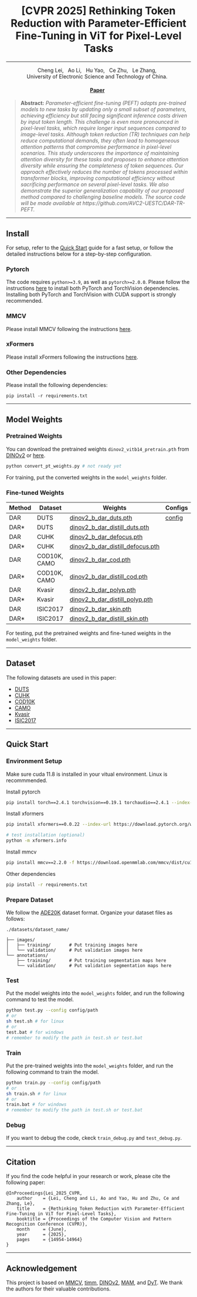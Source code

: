 <h1 align="center">[CVPR 2025] Rethinking Token Reduction with Parameter-Efficient Fine-Tuning in ViT for Pixel-Level Tasks</h1>

<div align="center">
  <hr>
  Cheng Lei, &nbsp;
  Ao Li, &nbsp;
  Hu Yao, &nbsp;
  Ce Zhu, &nbsp;
  Le Zhang, &nbsp;
  <br>
    University of Electronic Science and Technology of China. &nbsp;

  <h4>
    <a href="https://openaccess.thecvf.com/content/CVPR2025/html/Lei_Rethinking_Token_Reduction_with_Parameter-Efficient_Fine-Tuning_in_ViT_for_Pixel-Level_CVPR_2025_paper.html">Paper</a> &nbsp; 
  </h4>
</div>

<blockquote>
<b>Abstract:</b> <i>Parameter-efficient fine-tuning (PEFT) adapts pre-trained models to new tasks by updating only a small subset of parameters, achieving efficiency but still facing significant inference costs driven by input token length. This challenge is even more pronounced in pixel-level tasks, which require longer input sequences compared to image-level tasks. Although token reduction (TR) techniques can help reduce computational demands, they often lead to homogeneous attention patterns that compromise performance in pixel-level scenarios. This study underscores the importance of maintaining attention diversity for these tasks and proposes to enhance attention diversity while ensuring the completeness of token sequences. Our approach effectively reduces the number of tokens processed within transformer blocks, improving computational efficiency without sacrificing performance on several pixel-level tasks. We also demonstrate the superior generalization capability of our proposed method compared to challenging baseline models. The source code will be made available at https://github.com/AVC2-UESTC/DAR-TR-PEFT.</i>
</blockquote>

<!-- <p align="center">
  <img width="1000" src="figs/framework.png">
</p> -->

---


## Install

For setup, refer to the [Quick Start](#quick-start) guide for a fast setup, or follow the detailed instructions below for a step-by-step configuration.

### Pytorch

The code requires `python>=3.9`, as well as `pytorch>=2.0.0`. Please follow the instructions [here](https://pytorch.org/get-started/locally/) to install both PyTorch and TorchVision dependencies. Installing both PyTorch and TorchVision with CUDA support is strongly recommended.

### MMCV

Please install MMCV following the instructions [here](https://github.com/open-mmlab/mmcv/tree/master).

### xFormers

Please install xFormers following the instructions [here](https://github.com/facebookresearch/xformers/tree/main).


### Other Dependencies

Please install the following dependencies:

```
pip install -r requirements.txt
```

---

## Model Weights

### Pretrained Weights

You can download the pretrained weights `dinov2_vitb14_pretrain.pth` from [DINOv2](https://github.com/facebookresearch/dinov2) or [here](https://dl.fbaipublicfiles.com/dinov2/dinov2_vitb14/dinov2_vitb14_pretrain.pth).

```sh
python convert_pt_weights.py # not ready yet
```

For training, put the converted weights in the `model_weights` folder.

### Fine-tuned Weights

| Method | Dataset    | Weights | Configs |
| --- | --- | --- | --- |
| DAR | DUTS    | [dinov2_b_dar_duts.pth](https://github.com/AVC2-UESTC/DAR-TR-PEFT/releases/download/weights/dinov2_b_dar_duts.pth) | [config](./configs/dinov2/config_dinov2_b_dar_duts.py) |
| DAR* | DUTS    | [dinov2_b_dar_distill_duts.pth](https://github.com/AVC2-UESTC/DAR-TR-PEFT/releases/download/weights/dinov2_b_dar_distill_duts.pth) | |
| DAR | CUHK    | [dinov2_b_dar_defocus.pth](https://github.com/AVC2-UESTC/DAR-TR-PEFT/releases/download/weights/dinov2_b_dar_defocus.pth) |  |
| DAR* | CUHK    | [dinov2_b_dar_distill_defocus.pth](https://github.com/AVC2-UESTC/DAR-TR-PEFT/releases/download/weights/dinov2_b_dar_distill_defocus.pth) |  |
| DAR | COD10K, CAMO   | [dinov2_b_dar_cod.pth](https://github.com/AVC2-UESTC/DAR-TR-PEFT/releases/download/weights/dinov2_b_dar_cod.pth) |  |
| DAR* | COD10K, CAMO    | [dinov2_b_dar_distill_cod.pth](https://github.com/AVC2-UESTC/DAR-TR-PEFT/releases/download/weights/dinov2_b_dar_distill_cod.pth) |  |
| DAR | Kvasir    | [dinov2_b_dar_polyp.pth](https://github.com/AVC2-UESTC/DAR-TR-PEFT/releases/download/weights/dinov2_b_dar_polyp.pth) |  |
| DAR* | Kvasir    | [dinov2_b_dar_distill_polyp.pth](https://github.com/AVC2-UESTC/DAR-TR-PEFT/releases/download/weights/dinov2_b_dar_distill_polyp.pth) |  |
| DAR | ISIC2017    | [dinov2_b_dar_skin.pth](https://github.com/AVC2-UESTC/DAR-TR-PEFT/releases/download/weights/dinov2_b_dar_skin.pth) |  |
| DAR* | ISIC2017    | [dinov2_b_dar_distill_skin.pth](https://github.com/AVC2-UESTC/DAR-TR-PEFT/releases/download/weights/dinov2_b_dar_distill_skin.pth) |  |


For testing, put the pretrained weights and fine-tuned weights in the `model_weights` folder.


---

## Dataset

The following datasets are used in this paper:
- [DUTS](https://saliencydetection.net/duts/#orgf319326)
- [CUHK](http://www.cse.cuhk.edu.hk/leojia/projects/dblurdetect/)
- [COD10K](https://github.com/DengPingFan/SINet/)
- [CAMO](https://drive.google.com/drive/folders/1h-OqZdwkuPhBvGcVAwmh0f1NGqlH_4B6)
- [Kvasir](https://github.com/DebeshJha/2020-MediaEval-Medico-polyp-segmentation/tree/master)
- [ISIC2017](https://challenge.isic-archive.com/data/#2017)

---

## Quick Start

### Environment Setup

Make sure cuda 11.8 is installed in your vitual environment. Linux is recommmended.

Install pytorch

```sh
pip install torch==2.4.1 torchvision==0.19.1 torchaudio==2.4.1 --index-url https://download.pytorch.org/whl/cu118
```

Install xformers

```sh
pip install xformers==0.0.22 --index-url https://download.pytorch.org/whl/cu118

# test installation (optional)
python -m xformers.info
```

Install mmcv

```sh
pip install mmcv==2.2.0 -f https://download.openmmlab.com/mmcv/dist/cu118/torch2.4/index.html
```

Other dependencies

```sh
pip install -r requirements.txt
```

### Prepare Dataset

We follow the [ADE20K](https://github.com/CSAILVision/semantic-segmentation-pytorch) dataset format. Organize your dataset files as follows:

```
./datasets/dataset_name/

├── images/
│   ├── training/       # Put training images here
│   └── validation/     # Put validation images here
└── annotations/
    ├── training/       # Put training segmentation maps here 
    └── validation/     # Put validation segmentation maps here 
```

### Test

Put the model weights into the `model_weights` folder, and run the following command to test the model. 

```sh
python test.py --config config/path
# or
sh test.sh # for linux
# or
test.bat # for windows
# remember to modify the path in test.sh or test.bat
```

### Train

Put the pre-trained weights into the `model_weights` folder, and run the following command to train the model. 

```sh
python train.py --config config/path
# or
sh train.sh # for linux
# or
train.bat # for windows
# remember to modify the path in test.sh or test.bat
```


### Debug

If you want to debug the code, ckeck `train_debug.py` and `test_debug.py`.





---

## Citation

If you find the code helpful in your research or work, please cite the following paper:

```
@InProceedings{Lei_2025_CVPR,
    author    = {Lei, Cheng and Li, Ao and Yao, Hu and Zhu, Ce and Zhang, Le},
    title     = {Rethinking Token Reduction with Parameter-Efficient Fine-Tuning in ViT for Pixel-Level Tasks},
    booktitle = {Proceedings of the Computer Vision and Pattern Recognition Conference (CVPR)},
    month     = {June},
    year      = {2025},
    pages     = {14954-14964}
}
```


---

## Acknowledgement

This project is based on [MMCV](https://github.com/open-mmlab/mmcv), [timm](https://github.com/huggingface/pytorch-image-models), [DINOv2](https://github.com/facebookresearch/dinov2), [MAM](https://github.com/jxhe/unify-parameter-efficient-tuning), and [DyT](https://github.com/NUS-HPC-AI-Lab/Dynamic-Tuning). We thank the authors for their valuable contributions.
